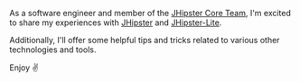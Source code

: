 As a software engineer and member of the [JHipster Core Team](https://www.jhipster.tech/team/), I'm excited to share my experiences with [JHipster](https://www.jhipster.tech/) and [JHipster-Lite](https://www.jhipster.tech/jhipster-lite/).

Additionally, I'll offer some helpful tips and tricks related to various other technologies and tools.

Enjoy ✌
